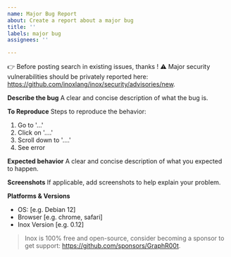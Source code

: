 ```yaml
---
name: Major Bug Report
about: Create a report about a major bug
title: ''
labels: major bug
assignees: ''

---
```


👉 Before posting search in existing issues, thanks !
⚠️ Major security vulnerabilities should be privately reported here: https://github.com/inoxlang/inox/security/advisories/new.

**Describe the bug**
A clear and concise description of what the bug is.

**To Reproduce**
Steps to reproduce the behavior:
1. Go to '...'
2. Click on '....'
3. Scroll down to '....'
4. See error

**Expected behavior**
A clear and concise description of what you expected to happen.

**Screenshots**
If applicable, add screenshots to help explain your problem.

**Platforms & Versions**
 - OS: [e.g. Debian 12]
 - Browser [e.g. chrome, safari]
 - Inox Version [e.g. 0.12]

> Inox is 100% free and open-source, consider becoming a sponsor to get support: https://github.com/sponsors/GraphR00t.
